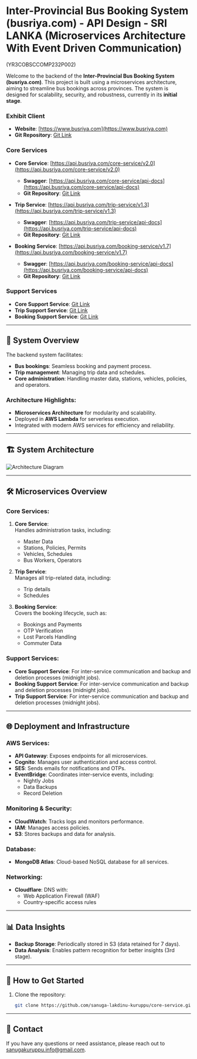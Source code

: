 # Inter-Provincial Bus Booking System (busriya.com) - API Design - SRI LANKA (Microservices Architecture With Event Driven Communication)

(YR3COBSCCOMP232P002)

Welcome to the backend of the **Inter-Provincial Bus Booking System (busriya.com)**. This project is built using a microservices architecture, aiming to streamline bus bookings across provinces. The system is designed for scalability, security, and robustness, currently in its **initial stage**.

### Exhibit Client

- **Website**: [https://www.busriya.com](https://www.busriya.com)
- **Git Repository**: [Git Link](https://github.com/sanuga-lakdinu-kuruppu/booking-client)

### Core Services

- **Core Service**: [https://api.busriya.com/core-service/v2.0](https://api.busriya.com/core-service/v2.0)

  - **Swagger**: [https://api.busriya.com/core-service/api-docs](https://api.busriya.com/core-service/api-docs)
  - **Git Repository**: [Git Link](https://github.com/sanuga-lakdinu-kuruppu/core-service)

- **Trip Service**: [https://api.busriya.com/trip-service/v1.3](https://api.busriya.com/trip-service/v1.3)

  - **Swagger**: [https://api.busriya.com/trip-service/api-docs](https://api.busriya.com/trip-service/api-docs)
  - **Git Repository**: [Git Link](https://github.com/sanuga-lakdinu-kuruppu/trip-service)

- **Booking Service**: [https://api.busriya.com/booking-service/v1.7](https://api.busriya.com/booking-service/v1.7)
  - **Swagger**: [https://api.busriya.com/booking-service/api-docs](https://api.busriya.com/booking-service/api-docs)
  - **Git Repository**: [Git Link](https://github.com/sanuga-lakdinu-kuruppu/booking-service)

### Support Services

- **Core Support Service**: [Git Link](https://github.com/sanuga-lakdinu-kuruppu/core-support-service)
- **Trip Support Service**: [Git Link](https://github.com/sanuga-lakdinu-kuruppu/trip-support-service)
- **Booking Support Service**: [Git Link](https://github.com/sanuga-lakdinu-kuruppu/booking-support-service)

---

## 📜 **System Overview**

The backend system facilitates:

- **Bus bookings**: Seamless booking and payment process.
- **Trip management**: Managing trip data and schedules.
- **Core administration**: Handling master data, stations, vehicles, policies, and operators.

### Architecture Highlights:

- **Microservices Architecture** for modularity and scalability.
- Deployed in **AWS Lambda** for serverless execution.
- Integrated with modern AWS services for efficiency and reliability.

---

## 🏗️ **System Architecture**

![Architecture Diagram](./architecture/busriya.com.png)

---

## 🛠️ **Microservices Overview**

### Core Services:

1. **Core Service**:  
   Handles administration tasks, including:

   - Master Data
   - Stations, Policies, Permits
   - Vehicles, Schedules
   - Bus Workers, Operators

2. **Trip Service**:  
   Manages all trip-related data, including:

   - Trip details
   - Schedules

3. **Booking Service**:  
   Covers the booking lifecycle, such as:
   - Bookings and Payments
   - OTP Verification
   - Lost Parcels Handling
   - Commuter Data

### Support Services:

- **Core Support Service**: For inter-service communication and backup and deletion processes (midnight jobs).
- **Booking Support Service**: For inter-service communication and backup and deletion processes (midnight jobs).
- **Trip Support Service**: For inter-service communication and backup and deletion processes (midnight jobs).

---

## 🌐 **Deployment and Infrastructure**

### AWS Services:

- **API Gateway**: Exposes endpoints for all microservices.
- **Cognito**: Manages user authentication and access control.
- **SES**: Sends emails for notifications and OTPs.
- **EventBridge**: Coordinates inter-service events, including:
  - Nightly Jobs
  - Data Backups
  - Record Deletion

### Monitoring & Security:

- **CloudWatch**: Tracks logs and monitors performance.
- **IAM**: Manages access policies.
- **S3**: Stores backups and data for analysis.

### Database:

- **MongoDB Atlas**: Cloud-based NoSQL database for all services.

### Networking:

- **Cloudflare**: DNS with:
  - Web Application Firewall (WAF)
  - Country-specific access rules

---

## 📊 **Data Insights**

- **Backup Storage**: Periodically stored in S3 (data retained for 7 days).
- **Data Analysis**: Enables pattern recognition for better insights (3rd stage).

---

## 🚀 **How to Get Started**

1. Clone the repository:
   ```bash
   git clone https://github.com/sanuga-lakdinu-kuruppu/core-service.git
   ```

---

## 📧 **Contact**

If you have any questions or need assistance, please reach out to [sanugakuruppu.info@gmail.com](mailto:sanugakuruppu.info@gmail.com).
